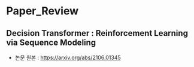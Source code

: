 # Paper_Review

## Decision Transformer : Reinforcement Learning via Sequence Modeling
* 논문 원본 : https://arxiv.org/abs/2106.01345
